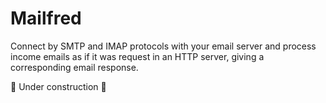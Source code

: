 # Mailfred

Connect by SMTP and IMAP protocols with your email server
and process income emails as if it was request in an HTTP server,
giving a corresponding email response.

:construction: Under construction :construction:
